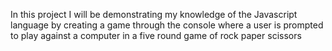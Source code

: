 In this project I will be demonstrating my knowledge of the Javascript language by creating a game through the console where a user is prompted to play against a computer in a five round game of rock paper scissors
